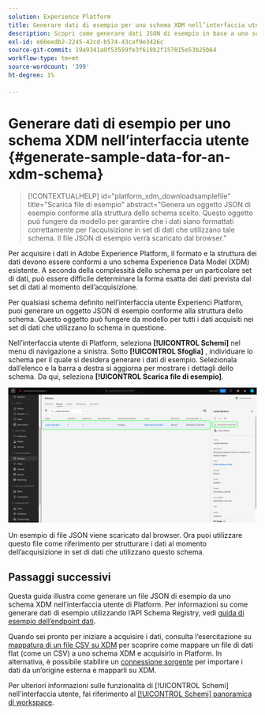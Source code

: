```yaml
---
solution: Experience Platform
title: Generare dati di esempio per uno schema XDM nell’interfaccia utente
description: Scopri come generare dati JSON di esempio in base a uno schema esistente nell’interfaccia utente di Adobe Experience Platform.
exl-id: e60eedb2-2245-42cd-b574-43caf9e3426c
source-git-commit: 19a9341a9f53559fe3f619b2f157015e53b25b64
workflow-type: tm+mt
source-wordcount: '399'
ht-degree: 1%

---
```


# Generare dati di esempio per uno schema XDM nell’interfaccia utente {#generate-sample-data-for-an-xdm-schema}

>[!CONTEXTUALHELP]
>id="platform_xdm_downloadsamplefile"
>title="Scarica file di esempio"
>abstract="Genera un oggetto JSON di esempio conforme alla struttura dello schema scelto. Questo oggetto può fungere da modello per garantire che i dati siano formattati correttamente per l’acquisizione in set di dati che utilizzano tale schema. Il file JSON di esempio verrà scaricato dal browser."

Per acquisire i dati in Adobe Experience Platform, il formato e la struttura dei dati devono essere conformi a uno schema Experience Data Model (XDM) esistente. A seconda della complessità dello schema per un particolare set di dati, può essere difficile determinare la forma esatta dei dati prevista dal set di dati al momento dell’acquisizione.

Per qualsiasi schema definito nell’interfaccia utente Experienci Platform, puoi generare un oggetto JSON di esempio conforme alla struttura dello schema. Questo oggetto può fungere da modello per tutti i dati acquisiti nei set di dati che utilizzano lo schema in questione.

Nell’interfaccia utente di Platform, seleziona **[!UICONTROL Schemi]** nel menu di navigazione a sinistra. Sotto **[!UICONTROL Sfoglia]** , individuare lo schema per il quale si desidera generare i dati di esempio. Selezionala dall’elenco e la barra a destra si aggiorna per mostrare i dettagli dello schema. Da qui, seleziona **[!UICONTROL Scarica file di esempio]**.

![La scheda Sfoglia dell’area di lavoro Schemi con uno schema selezionato ed evidenziato il file di esempio per il download.](../images/ui/sample/sample-data.png)

Un esempio di file JSON viene scaricato dal browser. Ora puoi utilizzare questo file come riferimento per strutturare i dati al momento dell’acquisizione in set di dati che utilizzano questo schema.

## Passaggi successivi

Questa guida illustra come generare un file JSON di esempio da uno schema XDM nell’interfaccia utente di Platform. Per informazioni su come generare dati di esempio utilizzando l’API Schema Registry, vedi [guida di esempio dell’endpoint dati](../api/sample-data.md).

Quando sei pronto per iniziare a acquisire i dati, consulta l’esercitazione su [mappatura di un file CSV su XDM](../../ingestion/tutorials/map-csv/overview.md) per scoprire come mappare un file di dati flat (come un CSV) a uno schema XDM e acquisirlo in Platform. In alternativa, è possibile stabilire un [connessione sorgente](../../sources/home.md) per importare i dati da un’origine esterna e mapparli su XDM.

Per ulteriori informazioni sulle funzionalità di [!UICONTROL Schemi] nell&#39;interfaccia utente, fai riferimento al [[!UICONTROL Schemi] panoramica di workspace](./overview.md).

